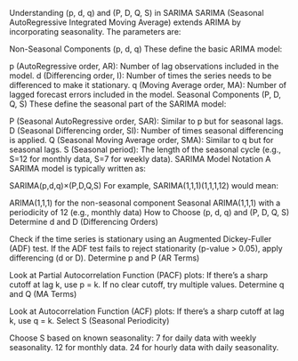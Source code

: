Understanding (p, d, q) and (P, D, Q, S) in SARIMA
SARIMA (Seasonal AutoRegressive Integrated Moving Average) extends ARIMA by incorporating seasonality. The parameters are:

Non-Seasonal Components (p, d, q)
These define the basic ARIMA model:

p (AutoRegressive order, AR): Number of lag observations included in the model.
d (Differencing order, I): Number of times the series needs to be differenced to make it stationary.
q (Moving Average order, MA): Number of lagged forecast errors included in the model.
Seasonal Components (P, D, Q, S)
These define the seasonal part of the SARIMA model:

P (Seasonal AutoRegressive order, SAR): Similar to p but for seasonal lags.
D (Seasonal Differencing order, SI): Number of times seasonal differencing is applied.
Q (Seasonal Moving Average order, SMA): Similar to q but for seasonal lags.
S (Seasonal period): The length of the seasonal cycle (e.g., S=12 for monthly data, S=7 for weekly data).
SARIMA Model Notation
A SARIMA model is typically written as:

SARIMA(p,d,q)×(P,D,Q,S)
For example, SARIMA(1,1,1)(1,1,1,12) would mean:

ARIMA(1,1,1) for the non-seasonal component
Seasonal ARIMA(1,1,1) with a periodicity of 12 (e.g., monthly data)
How to Choose (p, d, q) and (P, D, Q, S)
Determine d and D (Differencing Orders)

Check if the time series is stationary using an Augmented Dickey-Fuller (ADF) test.
If the ADF test fails to reject stationarity (p-value > 0.05), apply differencing (d or D).
Determine p and P (AR Terms)

Look at Partial Autocorrelation Function (PACF) plots:
If there’s a sharp cutoff at lag k, use p = k.
If no clear cutoff, try multiple values.
Determine q and Q (MA Terms)

Look at Autocorrelation Function (ACF) plots:
If there’s a sharp cutoff at lag k, use q = k.
Select S (Seasonal Periodicity)

Choose S based on known seasonality:
7 for daily data with weekly seasonality.
12 for monthly data.
24 for hourly data with daily seasonality.
